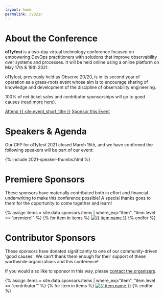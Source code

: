 ```yaml
---
layout: home
permalink: /2021/
---
```


# About the Conference

**o11yfest** is a two-day virtual technology conference focused on empowering DevOps practitioners with solutions that improve observability over systems and processes. It will be held online using a online platform on May 17th & 18th 2021.

o11yfest, previously held as Observe 20/20, is in its second year of operation as a grass-roots event whose aim is to encourage sharing of knowledge and development of the discipline of observability engineering.

100% of net ticket sales and contributor sponsorships will go to good causes [(read more here)](/2021/efforts).

<div class="flexbox">
  <a class="flexbox-button" href="{{ site.registration_link }}">Attend {{ site.event_short_title }}</a>
  <a class="flexbox-button" href="/sponsor">Sponsor this Event</a>
</div>

# Speakers & Agenda

Our CFP for o11yfest 2021 closed March 15th, and we have confirmed the following
 speakers will be part of our event:

{% include 2021-speaker-thumbs.html %}

# Premiere Sponsors

These sponsors have materially contributed both in effort and financial underwriting to make this conference possible! A special thanks goes to them for the opportunity to come together and learn!

<div class="flexbox">
  {% assign items = site.data.sponsors.items | where_exp:"item", "item.level == 'premiere'" %}
  {% for item in items %}
    <a href="{{ item.link }}"><img class="sponsor-logo-{{ item.level }}" src="/assets/images/sponsors/{{ item.logo }}" title="{{ item.name }}"></a>
  {% endfor %}
</div>

# Contributor Sponsors

These sponsors have donated significantly to one of our community-driven 'good causes'.
We can't thank them enough for their support of these worthwhile organizations and this conference!

If you would also like to sponsor in this way, please [contact the organizers](/contact).

<div class="flexbox">
  {% assign items = site.data.sponsors.items | where_exp:"item", "item.level == 'contributor'" %}
  {% for item in items %}
    <a href="{{ item.link }}"><img class="sponsor-logo-{{ item.level }}" src="/assets/images/sponsors/{{ item.logo }}" title="{{ item.name }}"></a>
  {% endfor %}
</div>
